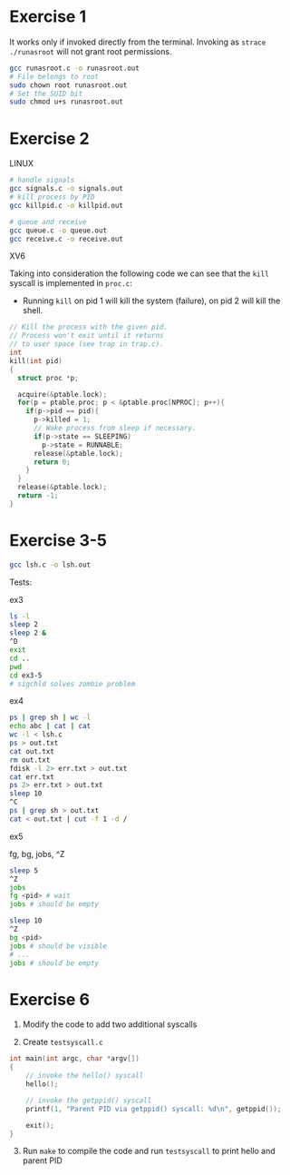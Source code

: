 # Exercise 1

It works only if invoked directly from the terminal. Invoking as `strace ./runasroot` will not grant root permissions.

```bash
gcc runasroot.c -o runasroot.out
# File belongs to root
sudo chown root runasroot.out
# Set the SUID bit
sudo chmod u+s runasroot.out
```

# Exercise 2

LINUX

```bash
# handle signals
gcc signals.c -o signals.out
# kill process by PID
gcc killpid.c -o killpid.out

# queue and receive
gcc queue.c -o queue.out
gcc receive.c -o receive.out
```

XV6

Taking into consideration the following code we can see that the `kill` syscall is implemented in `proc.c`:
- Running `kill` on pid 1 will kill the system (failure), on pid 2 will kill the shell.

```c
// Kill the process with the given pid.
// Process won't exit until it returns
// to user space (see trap in trap.c).
int
kill(int pid)
{
  struct proc *p;

  acquire(&ptable.lock);
  for(p = ptable.proc; p < &ptable.proc[NPROC]; p++){
    if(p->pid == pid){
      p->killed = 1;
      // Wake process from sleep if necessary.
      if(p->state == SLEEPING)
        p->state = RUNNABLE;
      release(&ptable.lock);
      return 0;
    }
  }
  release(&ptable.lock);
  return -1;
}
```


# Exercise 3-5

```bash
gcc lsh.c -o lsh.out
```

Tests:

ex3

```bash
ls -l 
sleep 2
sleep 2 &
^D
exit
cd ..
pwd
cd ex3-5
# sigchld solves zombie problem
```

ex4

```bash
ps | grep sh | wc -l
echo abc | cat | cat
wc -l < lsh.c
ps > out.txt 
cat out.txt
rm out.txt
fdisk -l 2> err.txt > out.txt 
cat err.txt
ps 2> err.txt > out.txt
sleep 10 
^C
ps | grep sh > out.txt
cat < out.txt | cut -f 1 -d /
```

ex5

fg, bg, jobs, ^Z

```bash
sleep 5
^Z
jobs
fg <pid> # wait
jobs # should be empty

sleep 10
^Z
bg <pid>
jobs # should be visible
# ...
jobs # should be empty
```

# Exercise 6

1. Modify the code to add two additional syscalls

2. Create `testsyscall.c`

```c
int main(int argc, char *argv[])
{
    // invoke the hello() syscall
    hello();

    // invoke the getppid() syscall
    printf(1, "Parent PID via getppid() syscall: %d\n", getppid());

    exit();
}
```

3. Run `make` to compile the code and run `testsyscall` to print hello and parent PID